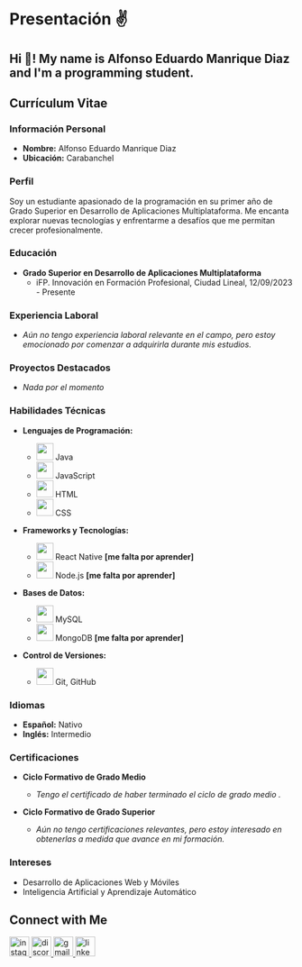 # Presentación ✌️

## Hi 👋! My name is Alfonso Eduardo Manrique Diaz and I'm a programming student.




## Currículum Vitae

### Información Personal
- **Nombre:** Alfonso Eduardo Manrique Diaz
- **Ubicación:** Carabanchel
  </div>

### Perfil
Soy un estudiante apasionado de la programación en su primer año de Grado Superior en Desarrollo de Aplicaciones Multiplataforma. Me encanta explorar nuevas tecnologías y enfrentarme a desafíos que me permitan crecer profesionalmente.

### Educación
- **Grado Superior en Desarrollo de Aplicaciones Multiplataforma**
  - iFP. Innovación en Formación Profesional, Ciudad Lineal, 12/09/2023 - Presente

### Experiencia Laboral
- *Aún no tengo experiencia laboral relevante en el campo, pero estoy emocionado por comenzar a adquirirla durante mis estudios.*

### Proyectos Destacados
- *Nada por el momento*

### Habilidades Técnicas
- **Lenguajes de Programación:**
  - <img src="https://img.icons8.com/color/48/000000/java-coffee-cup-logo.png" height="30"/> Java
  - <img src="https://img.icons8.com/color/48/000000/javascript.png" height="30"/> JavaScript
  - <img src="https://img.icons8.com/color/48/000000/html-5.png" height="30"/> HTML
  - <img src="https://img.icons8.com/color/48/000000/css3.png" height="30"/> CSS

- **Frameworks y Tecnologías:**
  - <img src="https://img.icons8.com/color/48/000000/react-native.png" height="30"/> React Native **[me falta por aprender]**
  - <img src="https://img.icons8.com/color/48/000000/nodejs.png" height="30"/> Node.js **[me falta por aprender]**

- **Bases de Datos:**
  - <img src="https://img.icons8.com/color/48/000000/mysql.png" height="30"/> MySQL
  - <img src="https://img.icons8.com/color/48/000000/mongodb.png" height="30"/> MongoDB **[me falta por aprender]**

- **Control de Versiones:**
  - <img src="https://img.icons8.com/ios-glyphs/48/000000/github.png" height="30"/> Git, GitHub

### Idiomas
- **Español:** Nativo
- **Inglés:** Intermedio

### Certificaciones
- **Ciclo Formativo de Grado Medio**
  - *Tengo el certificado de haber terminado el ciclo de grado medio .*

- **Ciclo Formativo de Grado Superior**
  - *Aún no tengo certificaciones relevantes, pero estoy interesado en obtenerlas a medida que avance en mi formación.*

### Intereses
- Desarrollo de Aplicaciones Web y Móviles
- Inteligencia Artificial y Aprendizaje Automático



## Connect with Me
<div align="left">

  <a href="https://www.instagram.com/">
    <img src="https://img.shields.io/static/v1?message=Instagram&logo=instagram&label=&color=E4405F&logoColor=white&labelColor=&style=for-the-badge" height="35" alt="instagram logo"  />
  </a>
  <a href="https://discord.com/">
    <img src="https://img.shields.io/static/v1?message=Discord&logo=discord&label=&color=7289DA&logoColor=white&labelColor=&style=for-the-badge" height="35" alt="discord logo"  />
  </a>
  <a href="mailto:alfonso33md@gmail.com">
    <img src="https://img.shields.io/static/v1?message=Gmail&logo=gmail&label=&color=D14836&logoColor=white&labelColor=&style=for-the-badge" height="35" alt="gmail logo"  />
  </a>
  <a href="https://www.linkedin.com/in/alfonso-manrique-diaz-desarrollador-it/">
    <img src="https://img.shields.io/static/v1?message=LinkedIn&logo=linkedin&label=&color=0077B5&logoColor=white&labelColor=&style=for-the-badge"  height="35" alt="linkedin logo"  />
  </a>
</div>

<br clear="both">
